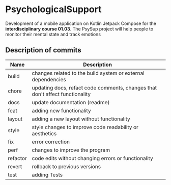 # PsychologicalSupport
Development of a mobile application on Kotlin Jetpack Compose for the **interdisciplinary course 01.03**. The PsySup project will help people to monitor their mental state and track emotions
## Description of commits
| Name     | Description								|
| -------- | ---------------------------------------------------------------------------|
| build    | changes related to the build system or external dependencies		|
| chore    | updating docs, refact code comments, changes that don't affect functionality|
| docs     | update documentation (readme)						 |
| feat     | adding new functionality							 |
| layout   | adding a new layout without functionality					 |
| style    | style changes to improve code readability or aesthetics			 |
| fix      | error correction								 |
| perf     | changes to improve the program						 |
| refactor | code edits without changing errors or functionality			 |
| revert   | rollback to previous versions						 |
| test     | adding Tests								 |
